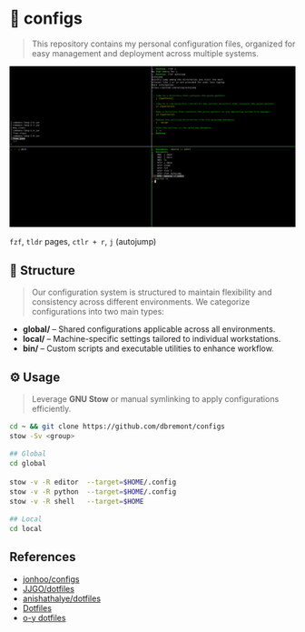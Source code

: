 # 📂 configs

> This repository contains my personal configuration files, organized for easy management and deployment across multiple systems.  

![Demo](https://raw.githubusercontent.com/dbremont/dbremont/main/docs/demostracion.png)

`fzf`, `tldr` pages, `ctlr + r`, `j` (autojump)

## 📌 Structure  

> Our configuration system is structured to maintain flexibility and consistency across different environments. We categorize configurations into two main types:

- **global/** – Shared configurations applicable across all environments.
- **local/** – Machine-specific settings tailored to individual workstations.
- **bin/** – Custom scripts and executable utilities to enhance workflow.

## ⚙️ Usage  

> Leverage **GNU Stow** or manual symlinking to apply configurations efficiently.  

```bash
cd ~ && git clone https://github.com/dbremont/configs
stow -Sv <group>
```

```bash
## Global
cd global

stow -v -R editor  --target=$HOME/.config
stow -v -R python  --target=$HOME/.config
stow -v -R shell   --target=$HOME
```

```bash
## Local
cd local

```

## References

- [jonhoo/configs](https://github.com/jonhoo/configs)
- [JJGO/dotfiles](https://github.com/JJGO/dotfiles)
- [anishathalye/dotfiles](https://github.com/anishathalye/dotfiles)
- [Dotfiles](https://gitlab.com/dwt1/dotfiles)
- [o-y dotfiles](https://github.com/o-y/dotfiles/tree/main)
